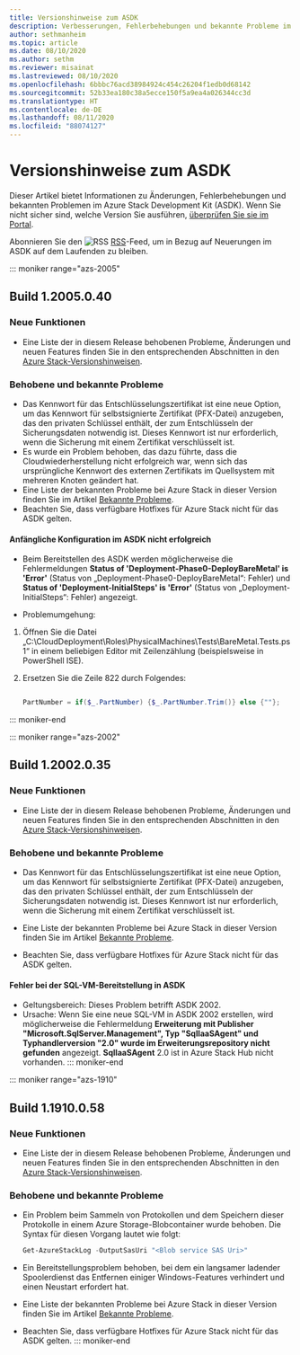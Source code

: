 ```yaml
---
title: Versionshinweise zum ASDK
description: Verbesserungen, Fehlerbehebungen und bekannte Probleme im Azure Stack Development Kit (ASDK).
author: sethmanheim
ms.topic: article
ms.date: 08/10/2020
ms.author: sethm
ms.reviewer: misainat
ms.lastreviewed: 08/10/2020
ms.openlocfilehash: 6bbbc76acd38984924c454c26204f1edb0d68142
ms.sourcegitcommit: 52b33ea180c38a5ecce150f5a9ea4a026344cc3d
ms.translationtype: HT
ms.contentlocale: de-DE
ms.lasthandoff: 08/11/2020
ms.locfileid: "88074127"
---
```

# <a name="asdk-release-notes"></a>Versionshinweise zum ASDK

Dieser Artikel bietet Informationen zu Änderungen, Fehlerbehebungen und bekannten Problemen im Azure Stack Development Kit (ASDK). Wenn Sie nicht sicher sind, welche Version Sie ausführen, [überprüfen Sie sie im Portal](../operator/azure-stack-updates.md).

Abonnieren Sie den ![RSS](./media/asdk-release-notes/feed-icon-14x14.png) [RSS](https://docs.microsoft.com/api/search/rss?search=ASDK+release+notes&locale=en-us#)-Feed, um in Bezug auf Neuerungen im ASDK auf dem Laufenden zu bleiben.

::: moniker range="azs-2005"
## <a name="build-12005040"></a>Build 1.2005.0.40

### <a name="new-features"></a>Neue Funktionen

- Eine Liste der in diesem Release behobenen Probleme, Änderungen und neuen Features finden Sie in den entsprechenden Abschnitten in den [Azure Stack-Versionshinweisen](../operator/release-notes.md).

### <a name="fixed-and-known-issues"></a>Behobene und bekannte Probleme

- Das Kennwort für das Entschlüsselungszertifikat ist eine neue Option, um das Kennwort für selbstsignierte Zertifikat (PFX-Datei) anzugeben, das den privaten Schlüssel enthält, der zum Entschlüsseln der Sicherungsdaten notwendig ist. Dieses Kennwort ist nur erforderlich, wenn die Sicherung mit einem Zertifikat verschlüsselt ist.
- Es wurde ein Problem behoben, das dazu führte, dass die Cloudwiederherstellung nicht erfolgreich war, wenn sich das ursprüngliche Kennwort des externen Zertifikats im Quellsystem mit mehreren Knoten geändert hat. 
- Eine Liste der bekannten Probleme bei Azure Stack in dieser Version finden Sie im Artikel [Bekannte Probleme](../operator/known-issues.md).
- Beachten Sie, dass verfügbare Hotfixes für Azure Stack nicht für das ASDK gelten.

#### <a name="initial-configuration-fails-in-asdk"></a>Anfängliche Konfiguration im ASDK nicht erfolgreich

- Beim Bereitstellen des ASDK werden möglicherweise die Fehlermeldungen **Status of 'Deployment-Phase0-DeployBareMetal' is 'Error'** (Status von „Deployment-Phase0-DeployBareMetal“: Fehler) und **Status of 'Deployment-InitialSteps' is 'Error'** (Status von „Deployment-InitialSteps“: Fehler) angezeigt.

- Problemumgehung:

1. Öffnen Sie die Datei „C:\CloudDeployment\Roles\PhysicalMachines\Tests\BareMetal.Tests.ps1“ in einem beliebigen Editor mit Zeilenzählung (beispielsweise in PowerShell ISE).

2. Ersetzen Sie die Zeile 822 durch Folgendes:

   ```powershell

   PartNumber = if($_.PartNumber) {$_.PartNumber.Trim()} else {""};

   ```  
::: moniker-end

::: moniker range="azs-2002"
## <a name="build-12002035"></a>Build 1.2002.0.35

### <a name="new-features"></a>Neue Funktionen

- Eine Liste der in diesem Release behobenen Probleme, Änderungen und neuen Features finden Sie in den entsprechenden Abschnitten in den [Azure Stack-Versionshinweisen](../operator/release-notes.md).

### <a name="fixed-and-known-issues"></a>Behobene und bekannte Probleme

- Das Kennwort für das Entschlüsselungszertifikat ist eine neue Option, um das Kennwort für selbstsignierte Zertifikat (PFX-Datei) anzugeben, das den privaten Schlüssel enthält, der zum Entschlüsseln der Sicherungsdaten notwendig ist. Dieses Kennwort ist nur erforderlich, wenn die Sicherung mit einem Zertifikat verschlüsselt ist.

- Eine Liste der bekannten Probleme bei Azure Stack in dieser Version finden Sie im Artikel [Bekannte Probleme](../operator/known-issues.md).

- Beachten Sie, dass verfügbare Hotfixes für Azure Stack nicht für das ASDK gelten.

#### <a name="sql-vm-provision-fails-in-asdk"></a>Fehler bei der SQL-VM-Bereitstellung in ASDK

- Geltungsbereich: Dieses Problem betrifft ASDK 2002.
- Ursache: Wenn Sie eine neue SQL-VM in ASDK 2002 erstellen, wird möglicherweise die Fehlermeldung **Erweiterung mit Publisher "Microsoft.SqlServer.Management", Typ "SqlIaaSAgent" und Typhandlerversion "2.0" wurde im Erweiterungsrepository nicht gefunden** angezeigt. **SqlIaaSAgent** 2.0 ist in Azure Stack Hub nicht vorhanden.
::: moniker-end

::: moniker range="azs-1910"

## <a name="build-11910058"></a>Build 1.1910.0.58

### <a name="new-features"></a>Neue Funktionen

- Eine Liste der in diesem Release behobenen Probleme, Änderungen und neuen Features finden Sie in den entsprechenden Abschnitten in den [Azure Stack-Versionshinweisen](../operator/release-notes.md).

### <a name="fixed-and-known-issues"></a>Behobene und bekannte Probleme

- Ein Problem beim Sammeln von Protokollen und dem Speichern dieser Protokolle in einem Azure Storage-Blobcontainer wurde behoben. Die Syntax für diesen Vorgang lautet wie folgt:

  ```powershell
  Get-AzureStackLog -OutputSasUri "<Blob service SAS Uri>"
  ``` 

- Ein Bereitstellungsproblem behoben, bei dem ein langsamer ladender Spoolerdienst das Entfernen einiger Windows-Features verhindert und einen Neustart erfordert hat.
- Eine Liste der bekannten Probleme bei Azure Stack in dieser Version finden Sie im Artikel [Bekannte Probleme](../operator/known-issues.md).
- Beachten Sie, dass verfügbare Hotfixes für Azure Stack nicht für das ASDK gelten.
::: moniker-end
